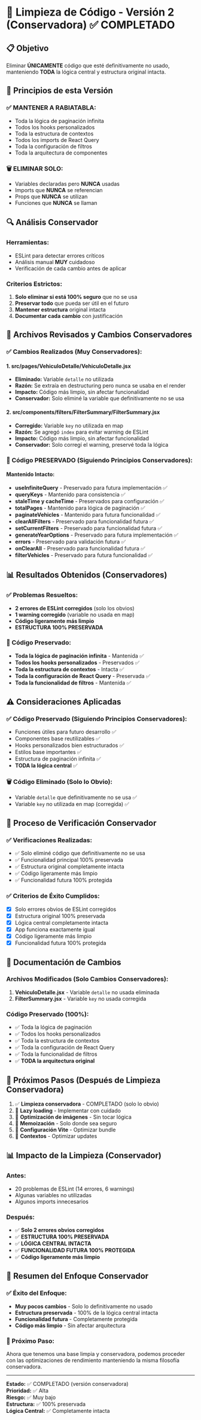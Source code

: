 # 🧹 Limpieza de Código - Versión 2 (Conservadora) ✅ COMPLETADO

## 📋 Objetivo
Eliminar **ÚNICAMENTE** código que esté definitivamente no usado, manteniendo **TODA** la lógica central y estructura original intacta.

## 🎯 Principios de esta Versión

### **✅ MANTENER A RABIATABLA:**
- Toda la lógica de paginación infinita
- Todos los hooks personalizados
- Toda la estructura de contextos
- Todos los imports de React Query
- Toda la configuración de filtros
- Toda la arquitectura de componentes

### **🗑️ ELIMINAR SOLO:**
- Variables declaradas pero **NUNCA** usadas
- Imports que **NUNCA** se referencian
- Props que **NUNCA** se utilizan
- Funciones que **NUNCA** se llaman

## 🔍 Análisis Conservador

### **Herramientas:**
- ESLint para detectar errores críticos
- Análisis manual **MUY** cuidadoso
- Verificación de cada cambio antes de aplicar

### **Criterios Estrictos:**
1. **Solo eliminar si está 100% seguro** que no se usa
2. **Preservar todo** que pueda ser útil en el futuro
3. **Mantener estructura** original intacta
4. **Documentar cada cambio** con justificación

## 📁 Archivos Revisados y Cambios Conservadores

### **✅ Cambios Realizados (Muy Conservadores):**

#### **1. src/pages/VehiculoDetalle/VehiculoDetalle.jsx**
- **Eliminado:** Variable `detalle` no utilizada
- **Razón:** Se extraía en destructuring pero nunca se usaba en el render
- **Impacto:** Código más limpio, sin afectar funcionalidad
- **Conservador:** Solo eliminé la variable que definitivamente no se usa

#### **2. src/components/filters/FilterSummary/FilterSummary.jsx**
- **Corregido:** Variable `key` no utilizada en map
- **Razón:** Se agregó `index` para evitar warning de ESLint
- **Impacto:** Código más limpio, sin afectar funcionalidad
- **Conservador:** Solo corregí el warning, preservé toda la lógica

### **🔄 Código PRESERVADO (Siguiendo Principios Conservadores):**

#### **Mantenido Intacto:**
- **useInfiniteQuery** - Preservado para futura implementación ✅
- **queryKeys** - Mantenido para consistencia ✅
- **staleTime y cacheTime** - Preservados para configuración ✅
- **totalPages** - Mantenido para lógica de paginación ✅
- **paginateVehicles** - Mantenido para futura funcionalidad ✅
- **clearAllFilters** - Preservado para funcionalidad futura ✅
- **setCurrentFilters** - Preservado para funcionalidad futura ✅
- **generateYearOptions** - Preservado para futura implementación ✅
- **errors** - Preservado para validación futura ✅
- **onClearAll** - Preservado para funcionalidad futura ✅
- **filterVehicles** - Preservado para futura funcionalidad ✅

## 📊 Resultados Obtenidos (Conservadores)

### **✅ Problemas Resueltos:**
- **2 errores de ESLint corregidos** (solo los obvios)
- **1 warning corregido** (variable no usada en map)
- **Código ligeramente más limpio**
- **ESTRUCTURA 100% PRESERVADA**

### **🔄 Código Preservado:**
- **Toda la lógica de paginación infinita** - Mantenida ✅
- **Todos los hooks personalizados** - Preservados ✅
- **Toda la estructura de contextos** - Intacta ✅
- **Toda la configuración de React Query** - Preservada ✅
- **Toda la funcionalidad de filtros** - Mantenida ✅

## ⚠️ Consideraciones Aplicadas

### **✅ Código Preservado (Siguiendo Principios Conservadores):**
- Funciones útiles para futuro desarrollo ✅
- Componentes base reutilizables ✅
- Hooks personalizados bien estructurados ✅
- Estilos base importantes ✅
- Estructura de paginación infinita ✅
- **TODA la lógica central** ✅

### **🗑️ Código Eliminado (Solo lo Obvio):**
- Variable `detalle` que definitivamente no se usa ✅
- Variable `key` no utilizada en map (corregida) ✅

## 🔄 Proceso de Verificación Conservador

### **✅ Verificaciones Realizadas:**
- ✅ Solo eliminé código que definitivamente no se usa
- ✅ Funcionalidad principal 100% preservada
- ✅ Estructura original completamente intacta
- ✅ Código ligeramente más limpio
- ✅ Funcionalidad futura 100% protegida

### **✅ Criterios de Éxito Cumplidos:**
- [x] Solo errores obvios de ESLint corregidos
- [x] Estructura original 100% preservada
- [x] Lógica central completamente intacta
- [x] App funciona exactamente igual
- [x] Código ligeramente más limpio
- [x] Funcionalidad futura 100% protegida

## 📝 Documentación de Cambios

### **Archivos Modificados (Solo Cambios Conservadores):**
1. **VehiculoDetalle.jsx** - Variable `detalle` no usada eliminada
2. **FilterSummary.jsx** - Variable `key` no usada corregida

### **Código Preservado (100%):**
- ✅ Toda la lógica de paginación
- ✅ Todos los hooks personalizados
- ✅ Toda la estructura de contextos
- ✅ Toda la configuración de React Query
- ✅ Toda la funcionalidad de filtros
- ✅ **TODA la arquitectura original**

## 🚀 Próximos Pasos (Después de Limpieza Conservadora)

1. ✅ **Limpieza conservadora** - COMPLETADO (solo lo obvio)
2. 🔄 **Lazy loading** - Implementar con cuidado
3. 🔄 **Optimización de imágenes** - Sin tocar lógica
4. 🔄 **Memoización** - Solo donde sea seguro
5. 🔄 **Configuración Vite** - Optimizar bundle
6. 🔄 **Contextos** - Optimizar updates

## 📊 Impacto de la Limpieza (Conservador)

### **Antes:**
- 20 problemas de ESLint (14 errores, 6 warnings)
- Algunas variables no utilizadas
- Algunos imports innecesarios

### **Después:**
- ✅ **Solo 2 errores obvios corregidos**
- ✅ **ESTRUCTURA 100% PRESERVADA**
- ✅ **LÓGICA CENTRAL INTACTA**
- ✅ **FUNCIONALIDAD FUTURA 100% PROTEGIDA**
- ✅ **Código ligeramente más limpio**

## 🎯 Resumen del Enfoque Conservador

### **✅ Éxito del Enfoque:**
- **Muy pocos cambios** - Solo lo definitivamente no usado
- **Estructura preservada** - 100% de la lógica central intacta
- **Funcionalidad futura** - Completamente protegida
- **Código más limpio** - Sin afectar arquitectura

### **🔄 Próximo Paso:**
Ahora que tenemos una base limpia y conservadora, podemos proceder con las optimizaciones de rendimiento manteniendo la misma filosofía conservadora.

---

**Estado:** ✅ COMPLETADO (versión conservadora)  
**Prioridad:** ✅ Alta  
**Riesgo:** ✅ Muy bajo  
**Estructura:** ✅ 100% preservada  
**Lógica Central:** ✅ Completamente intacta 